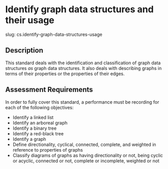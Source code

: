 
# Identify graph data structures and their usage

slug: cs.identify-graph-data-structures-usage

## Description
This standard deals with the identification and classification of graph data structures _as_ graph data structures. It also deals with describing graphs in terms of their properties or the properties of their edges.

## Assessment Requirements
In order to fully cover this standard, a performance must be recording for each of the following objectives:

- Identify a linked list
- Identify an arboreal graph
- Identify a binary tree
- Identify a red-black tree
- Identify a graph
- Define directionality, cyclical, connected, complete, and weighted in reference to properties of graphs
- Classify diagrams of graphs as having directionality or not, being cyclic or acyclic, connected or not, complete or incomplete, weighted or not
